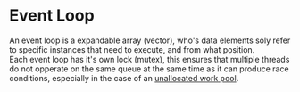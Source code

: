 # Event Loop

An event loop is a expandable array (vector), who's data elements soly refer to specific instances that need to execute, and from what position.  
Each event loop has it's own lock (mutex), this ensures that multiple threads do not opperate on the same queue at the same time as it can produce race conditions, especially in the case of an [unallocated work pool](./worker.md).
